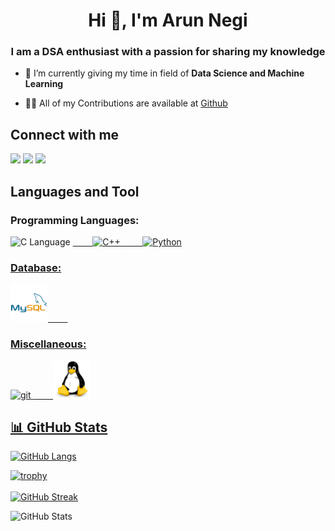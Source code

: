 <!-- ![MasterHead](/github-header-image.png)-->
<h1 align="center">Hi 👋, I'm Arun Negi</h1>
<h3 align="center">I am a DSA enthusiast with a passion for sharing my knowledge</h3>

<!-- 🔭 I’m currently working on [E-Commerce Website](https://github.com/saurabhnegi35/Ecommerce_Web_App_React)-->

- 🌱 I’m currently giving my time in field of **Data Science and Machine Learning**

- 👨‍💻 All of my Contributions are available at [Github](https://github.com/arunnegi-07)

## Connect with me

[<img src="https://img.shields.io/badge/LinkedIn-0077B5?style=for-the-badge&logo=linkedin&logoColor=white" />](https://www.linkedin.com/in/arun-negi-483a7a259/)
[<img src="https://img.shields.io/badge/Gmail-D14836?style=for-the-badge&logo=gmail&logoColor=white" />](mailto:reacharunnegi@gmail.com)
[<img src="https://img.shields.io/badge/GitHub-100000?style=for-the-badge&logo=github&logoColor=white" />](https://github.com/arunnegi-07)
<!-- [<img src="https://img.shields.io/badge/-Hackerrank-2EC866?style=for-the-badge&logo=HackerRank&logoColor=white" />](https://www.hackerrank.com/saurabhnegi35)
 [<img src="https://img.shields.io/badge/-LeetCode-FFA116?style=for-the-badge&logo=LeetCode&logoColor=black" />](https://leetcode.com/saurabhnegi35/) 

<!--
## Other Profiles

[<img src="https://img.shields.io/badge/Leetcode-0077B5?style=for-the-badge&logo=linkedin&logoColor=white" />](https://www.linkedin.com/in/arun-negi-483a7a259/)
[<img src="https://img.shields.io/badge/GeekForGeeks-D14836?style=for-the-badge&logo=gmail&logoColor=white" />](mailto:reacharunnegi@gmail.com)
[<img src="https://img.shields.io/badge/-100000?style=for-the-badge&logo=github&logoColor=white" />](https://github.com/arunnegi-07)
<!-- [<img src="https://img.shields.io/badge/-Hackerrank-2EC866?style=for-the-badge&logo=HackerRank&logoColor=white" />](https://www.hackerrank.com/saurabhnegi35)
 [<img src="https://img.shields.io/badge/-LeetCode-FFA116?style=for-the-badge&logo=LeetCode&logoColor=black" />](https://leetcode.com/saurabhnegi35/) -->
 
## Languages and Tool
<div>
  <h3 align="left">Programming Languages:</h3>
  <img src="https://upload.wikimedia.org/wikipedia/commons/1/18/C_Programming_Language.svg" alt="C Language" width="60" height="60"/> </a> <a href="https://www.linux.org/" target="_blank" rel="noreferrer"> &nbsp &nbsp &nbsp &nbsp <img src="https://upload.wikimedia.org/wikipedia/commons/1/18/ISO_C%2B%2B_Logo.svg" alt="C++" width="60" height="60"/> </a> <a href="https://webpack.js.org" target="_blank" rel="noreferrer"> &nbsp &nbsp &nbsp &nbsp <img src="https://upload.wikimedia.org/wikipedia/commons/c/c3/Python-logo-notext.svg" alt="Python" width="60" height="60"/> </a> <a href="https://webpack.js.org" target="_blank" rel="noreferrer">
  </div>
 
<div>
  <h3 align="left">Database:</h3>
   <img src="https://raw.githubusercontent.com/devicons/devicon/master/icons/mysql/mysql-original-wordmark.svg" alt="mysql" width="60" height="60"/> </a> <a href="https://nodejs.org" target="_blank" rel="noreferrer">  &nbsp &nbsp &nbsp &nbsp 
  
</div> 

<div>
  <h3 align="left">Miscellaneous:</h3>
<img src="https://www.vectorlogo.zone/logos/git-scm/git-scm-icon.svg" alt="git" width="60" height="60"/> </a> <a href="https://graphql.org" target="_blank" rel="noreferrer">    &nbsp &nbsp &nbsp &nbsp <img src="https://raw.githubusercontent.com/devicons/devicon/master/icons/linux/linux-original.svg" alt="linux" width="60" height="60"/> </a> <a href="https://materializecss.com/" target="_blank" rel="noreferrer"> 
</div> </p>

## 📊 GitHub Stats

<p align="left">


[![GitHub Langs](https://github-readme-stats.vercel.app/api/top-langs/?username=arunnegi-07&theme=radical&hide_border=true&layout=compact)](https://github.com/arunnegi-07/github-readme-stats)
<br />


[![trophy](https://github-profile-trophy.vercel.app/?username=arunnegi-07&theme=radical)](https://github.com/arunnegi-07)
<br />
<br />
[![GitHub Streak](https://github-readme-streak-stats.herokuapp.com?user=arunnegi-07&theme=radical&hide_border=true&date_format=M%20j%5B%2C%20Y%5D)](https://git.io/streak-stats)
<br />

 ![GitHub Stats](https://github-readme-stats.vercel.app/api?username=arunnegi-07&theme=radical&show_icons=true&hide_border=true)
<br />